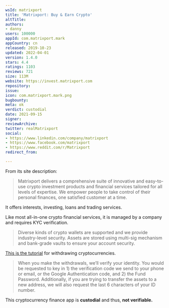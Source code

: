 ```yaml
---
wsId: matrixport
title: 'Matrixport: Buy & Earn Crypto'
altTitle: 
authors:
- danny
users: 100000
appId: com.matrixport.mark
appCountry: cn
released: 2019-10-23
updated: 2022-04-01
version: 1.4.0
stars: 4.4
ratings: 1103
reviews: 721
size: 113M
website: https://invest.matrixport.com
repository: 
issue: 
icon: com.matrixport.mark.png
bugbounty: 
meta: ok
verdict: custodial
date: 2021-09-15
signer: 
reviewArchive: 
twitter: realMatrixport
social:
- https://www.linkedin.com/company/matrixport
- https://www.facebook.com/matrixport
- https://www.reddit.com/r/Matrixport
redirect_from: 

---
```


From its site description:

> Matrixport delivers a comprehensive suite of innovative and easy-to-use crypto investment products and financial services tailored for all levels of expertise. We empower people to take control of their personal finances, one satisfied customer at a time.

It offers interests, investing, loans and trading services.

Like most all-in-one crypto financial services, it is managed by a company and requires KYC verification. 

> Diverse kinds of crypto wallets are supported and we provide industry-level security. Assets are stored using multi-sig mechanism and bank-grade vaults to ensure your account security.

[This is the tutorial](https://support.matrixport.com/hc/en-us/articles/360048468273-How-to-withdraw-) for withdrawing cryptocurrencies.

> When you make the withdrawals, we’ll verify your identity. You would be requested to key in 1) the verification code we send to your phone or email, or the Google Authentication code, and 2) the Fund Password. Additionally, if you are trying to transfer the assets to a new address, we will also request the last 6 characters of your ID number.

This cryptocurrency finance app is **custodial** and thus, **not verifiable.**


